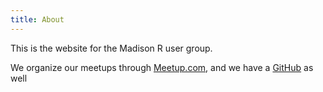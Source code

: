 ```yaml
---
title: About
---
```


This is the website for the Madison R user group. 

We organize our meetups through [Meetup.com](https://www.meetup.com/MadR-Madison-R-Programming-UseRs-Group/), and we have a [GitHub](https://github.com/orgs/madisonrug/) as well


